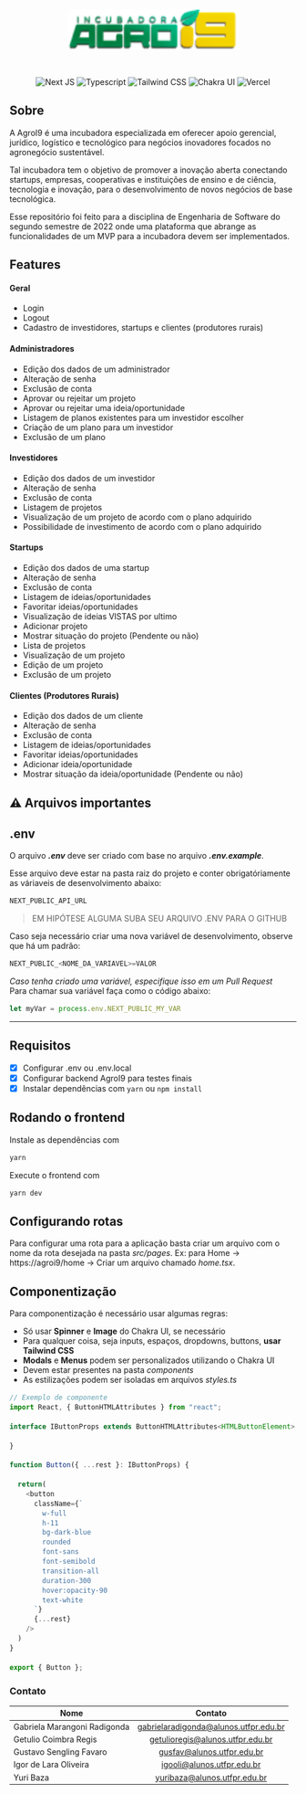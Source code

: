 <br/>

<p align="center"><a href="https://agroi9incubadora.com.br/" target="_blank"><img src="https://github.com/Engenharia-de-Software-1/Frontend/blob/main/public/images/logoAgroi9.png" height="70"></a></p>

<br/>

<p align="center">
    <img src="https://img.shields.io/badge/next.js-000000?style=for-the-badge&logo=nextdotjs&logoColor=white" alt="Next JS" />
    <img src="https://img.shields.io/badge/TypeScript-007ACC?style=for-the-badge&logo=typescript&logoColor=white" alt="Typescript" />
    <img src="https://img.shields.io/badge/Tailwind_CSS-38B2AC?style=for-the-badge&logo=tailwind-css&logoColor=white" alt="Tailwind CSS" />
    <img src="https://img.shields.io/badge/Chakra--UI-319795?style=for-the-badge&logo=chakra-ui&logoColor=white" alt="Chakra UI"/>
    <img src="https://img.shields.io/badge/Vercel-000000?style=for-the-badge&logo=vercel&logoColor=white" alt="Vercel" />
</p>

## Sobre
A AgroI9 é uma incubadora especializada em oferecer apoio gerencial, jurídico, logístico e tecnológico para negócios inovadores focados no agronegócio sustentável.

Tal incubadora tem o objetivo de promover a inovação aberta conectando startups, empresas, cooperativas e instituições de ensino e de ciência, tecnologia e inovação, para o desenvolvimento de novos negócios de base tecnológica. 

Esse repositório foi feito para a disciplina de Engenharia de Software do segundo semestre de 2022 onde uma plataforma que abrange as funcionalidades de um MVP para a incubadora devem ser implementados.

## Features
#### Geral
- Login
- Logout
- Cadastro de investidores, startups e clientes (produtores rurais)
#### Administradores
- Edição dos dados de um administrador
- Alteração de senha
- Exclusão de conta
- Aprovar ou rejeitar um projeto
- Aprovar ou rejeitar uma ideia/oportunidade
- Listagem de planos existentes para um investidor escolher
- Criação de um plano para um investidor
- Exclusão de um plano
#### Investidores
- Edição dos dados de um investidor
- Alteração de senha
- Exclusão de conta
- Listagem de projetos
- Visualização de um projeto de acordo com o plano adquirido
- Possibilidade de investimento de acordo com o plano adquirido
#### Startups
- Edição dos dados de uma startup
- Alteração de senha
- Exclusão de conta
- Listagem de ideias/oportunidades
- Favoritar ideias/oportunidades
- Visualização de ideias VISTAS por ultimo
- Adicionar projeto
- Mostrar situação do projeto (Pendente ou não)
- Lista de projetos
- Visualização de um projeto
- Edição de um projeto
- Exclusão de um projeto
#### Clientes (Produtores Rurais)
- Edição dos dados de um cliente
- Alteração de senha
- Exclusão de conta
- Listagem de ideias/oportunidades
- Favoritar ideias/oportunidades
- Adicionar ideia/oportunidade
- Mostrar situação da ideia/oportunidade (Pendente ou não)

## :warning: Arquivos importantes
.env
-------------

O arquivo ***.env*** deve ser criado com base no arquivo ***.env.example***.  
  
Esse arquivo deve estar na pasta raiz do projeto e conter obrigatóriamente as váriaveis de desenvolvimento abaixo:
```javascript
NEXT_PUBLIC_API_URL
```
>EM HIPÓTESE ALGUMA SUBA SEU ARQUIVO .ENV PARA O GITHUB
  
Caso seja necessário criar uma nova variável de desenvolvimento, observe que há um padrão:
```javascript
NEXT_PUBLIC_<NOME_DA_VARIAVEL>=VALOR
```
_Caso tenha criado uma variável, especifique isso em um Pull Request_  
Para chamar sua variável faça como o código abaixo: 
```javascript
let myVar = process.env.NEXT_PUBLIC_MY_VAR
```
-----------------

## Requisitos
- [x] Configurar .env ou .env.local
- [x] Configurar backend AgroI9 para testes finais
- [x] Instalar dependências com `yarn` ou `npm install`

## Rodando o frontend
Instale as dependências com
```javascript
yarn 
```
Execute o frontend com
```javascript
yarn dev
```

## Configurando rotas
Para configurar uma rota para a aplicação basta criar um arquivo com o nome da rota desejada na pasta _src/pages_.
Ex: para Home -> https://agroi9/home -> Criar um arquivo chamado _home.tsx_.

## Componentização
Para componentização é necessário usar algumas regras:
- Só usar **Spinner** e **Image** do Chakra UI, se necessário
- Para qualquer coisa, seja inputs, espaços, dropdowns, buttons, **usar Tailwind CSS** 
- **Modals** e **Menus** podem ser personalizados utilizando o Chakra UI
- Devem estar presentes na pasta _components_
- As estilizações podem ser isoladas em arquivos _styles.ts_
  
```typescript
// Exemplo de componente
import React, { ButtonHTMLAttributes } from "react";

interface IButtonProps extends ButtonHTMLAttributes<HTMLButtonElement> {

}

function Button({ ...rest }: IButtonProps) {

  return(
    <button
      className={`
        w-full 
        h-11
        bg-dark-blue
        rounded 
        font-sans
        font-semibold
        transition-all
        duration-300
        hover:opacity-90
        text-white
      `}
      {...rest}
    />
  )
}

export { Button };
```

### Contato
| Nome                          | Contato                                |
| ----------------------------- |:--------------------------------------:|
| Gabriela Marangoni Radigonda  | gabrielaradigonda@alunos.utfpr.edu.br   |
| Getulio Coimbra Regis         | getulioregis@alunos.utfpr.edu.br        |
| Gustavo Sengling Favaro       | gusfav@alunos.utfpr.edu.br              |
| Igor de Lara Oliveira         | igooli@alunos.utfpr.edu.br              |
| Yuri Baza                     | yuribaza@alunos.utfpr.edu.br            |
